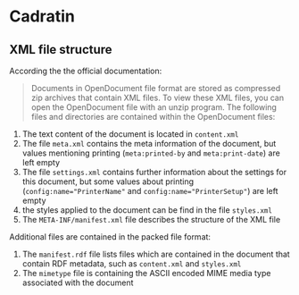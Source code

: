 # Cadratin

## XML file structure

According the the official documentation:

> Documents in OpenDocument file format are stored as compressed zip archives that contain XML files. To view these XML files, you can open the OpenDocument file with an unzip program. The following files and directories are contained within the OpenDocument files:

1. The text content of the document is located in `content.xml`
2. The file `meta.xml` contains the meta information of the document, but values mentioning printing (`meta:printed-by` and `meta:print-date`) are left empty
3. The file `settings.xml` contains further information about the settings for this document, but some values about printing (`config:name="PrinterName"` and `config:name="PrinterSetup"`) are left empty
4. the styles applied to the document can be find in the file `styles.xml`
5. The `META-INF/manifest.xml` file describes the structure of the XML file

Additional files are contained in the packed file format:

1. The `manifest.rdf` file lists files which are contained in the document that contain RDF metadata, such as `content.xml` and `styles.xml`
2. The `mimetype` file is containing the ASCII encoded MIME media type associated with the document
